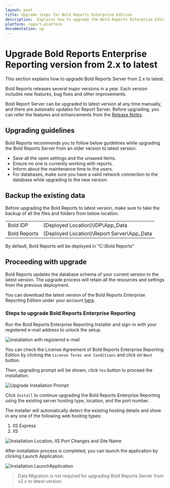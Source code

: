 ```yaml
---
layout: post
title: Upgrade steps for Bold Reports Enterprise Edition
description:  Explains how to upgrade the Bold Reports Enterprise Edition version from 2.x to the latest versions.
platform: report-platform
documentation: ug
---
```


# Upgrade Bold Reports Enterprise Reporting version from 2.x to latest

This section explains how to upgrade Bold Reports Server from 2.x to latest.

Bold Reports releases several major versions in a year. Each version includes new features, bug fixes and other improvements.

Bold Report Server can be upgraded to latest version at any time manually, and there are automatic updates for Report Server. Before upgrading, you can refer the features and enhancements from the [Release Notes](https://www.boldreports.com/release-history/2-2#2-2-28).

## Upgrading guidelines

Bold Reports recommends you to follow below guidelines while upgrading the Bold Reports Server from an older version to latest version.

* Save all the open settings and the unsaved items.
* Ensure no one is currently working with reports.
* Inform about the maintenance time to the users.
* For databases, make sure you have a valid network connection to the database while upgrading to the new version.

## Backup the existing data

Before upgrading the Bold Reports to latest version, make sure to take the backup of all the files and folders from below location.
<table>
    <tr>
      <td>
       Bold IDP
      </td>
      <td>
      {Deployed Location}\IDP\App_Data
      </td>
    </tr>
    <tr>
      <td>
       Bold Reports
      </td>
      <td>
       {Deployed Location}\Report Server\App_Data
      </td>
    </tr>
    </table>

By default, Bold Reports will be deployed in "C:\Bold Reports\"

## Proceeding with upgrade

Bold Reports updates the database schema of your current version to the latest version. The upgrade process will retain all the resources and settings from the previous deployment.

You can download the latest version of the Bold Reports Enterprise Reporting Edition under your account [here](https://www.boldreports.com/account/downloads).

### Steps to upgrade Bold Reports Enterprise Reporting

Run the Bold Reports Enterprise Reporting Installer and sign-in with your registered e-mail address to unlock the setup.

![installation with registered e-mail](/static/assets/on-premise/images/getting-started/upgrade-install-setup.png)

You can check the License Agreement of Bold Reports Enterprise Reporting Edition by clicking the `License Terms and Conditions` and click on `Next` button.

Then, upgrading prompt will be shown, click `Yes` button to proceed the installation.

![Upgrade Installation Prompt](/static/assets/on-premise/images/getting-started/upgrade-prompt.png)

Click `Install` to continue upgrading the Bold Reports Enterprise Reporting using the existing server hosting type, location, and the port number.

The installer will automatically detect the existing hosting details and show in any one of the following web hosting types:

1. IIS Express
2. IIS

![Installation Location, IIS Port Changes and Site Name](/static/assets/on-premise/images/getting-started/upgrade-web-server-type.png)

After installation process is completed, you can launch the application by clicking Launch Application.

![Installation LaunchApplication](/static/assets/on-premise/images/getting-started/upgrade-launch-app.png)

> Data Migration is not required for upgrading Bold Reports Server from v2.x to latest version.